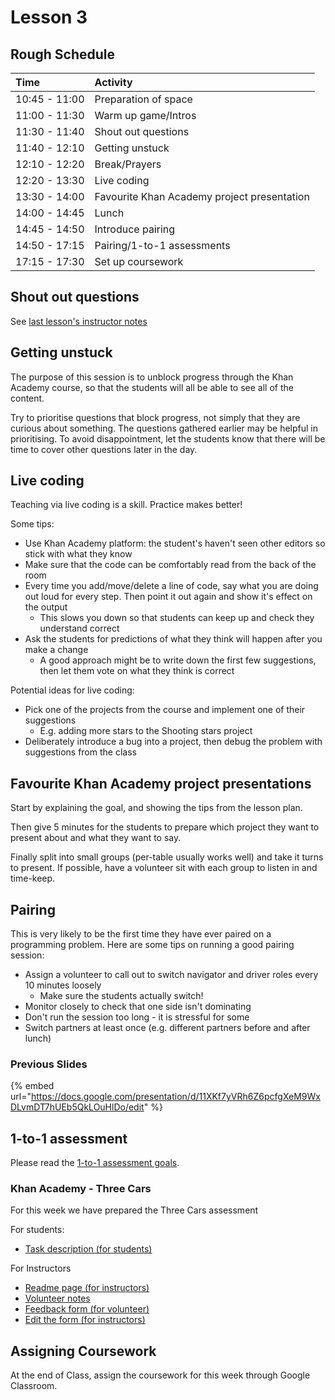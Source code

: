 # Lesson 3

## Rough Schedule

| Time | Activity |
| :--- | :--- |
| 10:45 - 11:00 | Preparation of space |
| 11:00 - 11:30 | Warm up game/Intros |
| 11:30 - 11:40 | Shout out questions |
| 11:40 - 12:10 | Getting unstuck |
| 12:10 - 12:20 | Break/Prayers |
| 12:20 - 13:30 | Live coding |
| 13:30 - 14:00 | Favourite Khan Academy project presentation |
| 14:00 - 14:45 | Lunch |
| 14:45 - 14:50 | Introduce pairing |
| 14:50 - 17:15 | Pairing/1-to-1 assessments |
| 17:15 - 17:30 | Set up coursework |

## Shout out questions

See [last lesson's instructor notes](instructor-notes-1.md#shout-out-questions)

## Getting unstuck

The purpose of this session is to unblock progress through the Khan Academy course, so that the students will all be able to see all of the content.

Try to prioritise questions that block progress, not simply that they are curious about something. The questions gathered earlier may be helpful in prioritising. To avoid disappointment, let the students know that there will be time to cover other questions later in the day.

## Live coding

Teaching via live coding is a skill. Practice makes better!

Some tips:

* Use Khan Academy platform: the student's haven't seen other editors so stick with what they know
* Make sure that the code can be comfortably read from the back of the room
* Every time you add/move/delete a line of code, say what you are doing out loud for every step. Then point it out again and show it's effect on the output
  * This slows you down so that students can keep up and check they understand correct
* Ask the students for predictions of what they think will happen after you make a change
  * A good approach might be to write down the first few suggestions, then let them vote on what they think is correct

Potential ideas for live coding:

* Pick one of the projects from the course and implement one of their suggestions
  * E.g. adding more stars to the Shooting stars project
* Deliberately introduce a bug into a project, then debug the problem with suggestions from the class

## Favourite Khan Academy project presentations

Start by explaining the goal, and showing the tips from the lesson plan.

Then give 5 minutes for the students to prepare which project they want to present about and what they want to say.

Finally split into small groups \(per-table usually works well\) and take it turns to present. If possible, have a volunteer sit with each group to listen in and time-keep.

## Pairing

This is very likely to be the first time they have ever paired on a programming problem. Here are some tips on running a good pairing session:

* Assign a volunteer to call out to switch navigator and driver roles every 10 minutes loosely
  * Make sure the students actually switch!
* Monitor closely to check that one side isn't dominating
* Don't run the session too long - it is stressful for some
* Switch partners at least once \(e.g. different partners before and after lunch\)

### Previous Slides

{% embed url="https://docs.google.com/presentation/d/11XKf7yVRh6Z6pcfgXeM9WxDLvmDT7hUEb5QkLOuHlDo/edit" %}



## 1-to-1 assessment

Please read the [1-to-1 assessment goals](https://github.com/CodeYourFuture/fundamentals-course/tree/235b87473817bb3a95403fbbeb9c54297c282998/instructor-notes.md#1-to-1-assessments).

### Khan Academy - Three Cars

For this week we have prepared the Three Cars assessment

For students:

* [Task description \(for students\)](https://github.com/CodeYourFuture/fundamentals-course-assessments/tree/master/khan_academy_cars/assessment_task.md)

For Instructors

* [Readme page \(for instructors\)](https://github.com/CodeYourFuture/fundamentals-course-assessments/tree/master/khan_academy_cars)
* [Volunteer notes](https://github.com/CodeYourFuture/fundamentals-course-assessments/tree/master/khan_academy_cars/mentor_notes.md)
* [Feedback form \(for volunteer\)](https://docs.google.com/forms/d/e/1FAIpQLSfPlYydoYxlsYtR3ObIzAByOjNd10gQvtUd715b8ntYaFzwbw/viewform)
* [Edit the form \(for instructors\)](https://docs.google.com/forms/d/1DW-WwKuQhVGlgcUgB8GzFRK6m3Yty0nJGqtxgYQq_EI/edit)

## Assigning Coursework 

At the end of Class, assign the coursework for this week through Google Classroom.

